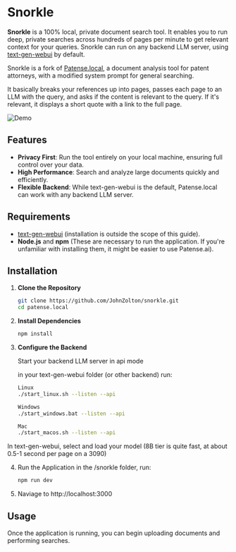 # Snorkle

**Snorkle** is a 100% local, private document search tool. It enables you to run deep, private searches across hundreds of pages per minute to get relevant context for your queries. Snorkle can run on any backend LLM server, using [text-gen-webui](https://github.com/oobabooga/text-generation-webui) by default.

Snorkle is a fork of [Patense.local](https://github.com/JohnZolton/patense-local.git), a document analysis tool for patent attorneys, with a modified system prompt for general searching.

It basically breaks your references up into pages, passes each page to an LLM with the query, and asks if the content is relevant to the query. If it's relevant, it displays a short quote with a link to the full page.

![Demo](./snorkle.gif)

## Features

- **Privacy First**: Run the tool entirely on your local machine, ensuring full control over your data.
- **High Performance**: Search and analyze large documents quickly and efficiently.
- **Flexible Backend**: While text-gen-webui is the default, Patense.local can work with any backend LLM server.

## Requirements

- [text-gen-webui](https://github.com/oobabooga/text-generation-webui) (installation is outside the scope of this guide).
- **Node.js** and **npm** (These are necessary to run the application. If you're unfamiliar with installing them, it might be easier to use Patense.ai).

## Installation

1. **Clone the Repository**

   ```bash
   git clone https://github.com/JohnZolton/snorkle.git
   cd patense.local

2. **Install Dependencies**
   ```bash
   npm install

3. **Configure the Backend**
   
    Start your backend LLM server in api mode

   in your text-gen-webui folder (or other backend) run:
   ```bash
   Linux
   ./start_linux.sh --listen --api
   
   Windows
   ./start_windows.bat --listen --api

   Mac
   ./start_macos.sh --listen --api

  In text-gen-webui, select and load your model (8B tier is quite fast, at about 0.5-1 second per page on a 3090)

4. Run the Application
   in the /snorkle folder, run:
   ```bash
   npm run dev
5. Naviage to http://localhost:3000

## Usage

Once the application is running, you can begin uploading documents and performing searches.
